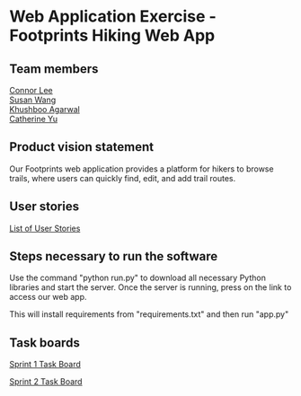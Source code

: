 # Web Application Exercise - Footprints Hiking Web App

## Team members
[Connor Lee](https://github.com/Connorlee487)<br>
[Susan Wang](https://github.com/sw5556)<br>
[Khushboo Agarwal](https://github.com/KhushbooAgrawal190803)<br>
[Catherine Yu](https://github.com/catherineyu2014)

## Product vision statement

Our Footprints web application provides a platform for hikers to browse trails, where users can quickly find, edit, and add trail routes. 

## User stories

[List of User Stories](https://github.com/swe-students-fall2025/2-web-app-supercoolapp/issues)

## Steps necessary to run the software

Use the command "python run.py" to download all necessary Python libraries and start the server. Once the server is running, press on the link to access our web app.

This will install requirements from "requirements.txt" and then run "app.py" 

## Task boards

[Sprint 1 Task Board](https://github.com/orgs/swe-students-fall2025/projects/16) 



[Sprint 2 Task Board](https://github.com/orgs/swe-students-fall2025/projects/62)

